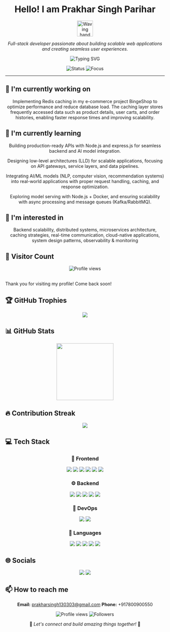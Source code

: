 <div align="center">

#  Hello! I am Prakhar Singh Parihar 
<p align="center">
  <!-- Fun GIF -->
  <img src="https://media.giphy.com/media/hvRJCLFzcasrR4ia7z/giphy.gif" width="50px" alt="Waving hand"/>
</p>


<p align="center">
  <em>Full-stack developer passionate about building scalable web applications and creating seamless user experiences.</em>
</p>

<p align="center">
  <!-- Typing Animation -->
  <img src="https://readme-typing-svg.herokuapp.com?font=Fira+Code&weight=500&size=22&pause=1000&color=36BCF7&center=true&vCenter=true&width=550&lines=🚀+Full-stack+Developer;⚡+Backend+%26+Scalable+Systems;💡+Open+Source+Contributor;🌱+Always+Learning+New+Tech" alt="Typing SVG" />
</p>

<p align="center">
  <!-- Status & Focus -->
  <img src="https://img.shields.io/badge/Status-Available_for_collaboration-brightgreen?style=for-the-badge&logo=github" alt="Status" />
  <img src="https://img.shields.io/badge/Focus-Web_Development-blue?style=for-the-badge&logo=javascript" alt="Focus" />
</p>

</div>

<hr>

## 🔭 I'm currently working on

<div align="center"><p>Implementing Redis caching in my e-commerce project BingeShop to optimize performance and reduce database load. The caching layer stores frequently accessed data such as product details, user carts, and order histories, enabling faster response times and improving scalability.</p></div>

## 🌱 I'm currently learning

<div align="center"><p>Building production-ready APIs with Node.js and express.js for seamless backend and AI model integration.

Designing low-level architectures (LLD) for scalable applications, focusing on API gateways, service layers, and data pipelines.

Integrating AI/ML models (NLP, computer vision, recommendation systems) into real-world applications with proper request handling, caching, and response optimization.

Exploring model serving with Node.js + Docker, and ensuring scalability with async processing and message queues (Kafka/RabbitMQ).</p></div>

## 👀 I'm interested in

<div align="center"><p>Backend scalability, distributed systems, microservices architecture, caching strategies, real-time communication, cloud-native applications, system design patterns, observability & monitoring</p></div>

## 👀 Visitor Count

<!-- ⚠️ Important: Replace 'Prakhar140303' with your actual GitHub username in the URL below -->
<p align="center">
  <img src="https://komarev.com/ghpvc/?username=Prakhar140303&color=brightgreen" alt="Profile views" />

  <br>Thank you for visiting my profile! Come back soon!
</p>

## 🏆 GitHub Trophies

<!-- ⚠️ Important: Replace 'Prakhar140303' with your actual GitHub username in the URL below -->
<p align="center">
  <img src="https://github-profile-trophy.vercel.app/?username=Prakhar140303&theme=juicyfresh&column=7&margin-w=15&margin-h=15" />
</p>

## 📊 GitHub Stats

<!-- ⚠️ Important: Replace 'Prakhar140303' with your actual GitHub username in the URL below -->
<div align="center">
  <img height="180em" src="https://github-readme-stats.vercel.app/api?username=Prakhar140303&show_icons=true&theme=radical&include_all_commits=true&count_private=true"/>
</div>

## 🔥 Contribution Streak

<!-- ⚠️ Important: Replace 'Prakhar140303' with your actual GitHub username in the URL below -->
<div align="center">
  <img src="https://github-readme-streak-stats.herokuapp.com/?user=Prakhar140303&theme=radical&hide_border=false" />
</div>

## 💻 Tech Stack

<div align="center">

### 🎨 Frontend

<img src="https://img.shields.io/badge/-React-05122A?style=for-the-badge&color=ff69b4"> <img src="https://img.shields.io/badge/-Bootstrap-05122A?style=for-the-badge&color=ff69b4"> <img src="https://img.shields.io/badge/-Material UI-05122A?style=for-the-badge&color=ff69b4"> <img src="https://img.shields.io/badge/-CSS3-05122A?style=for-the-badge&color=ff69b4"> <img src="https://img.shields.io/badge/-HTML5-05122A?style=for-the-badge&color=ff69b4"> <img src="https://img.shields.io/badge/-Tailwind-05122A?style=for-the-badge&color=ff69b4">

### ⚙️ Backend

<img src="https://img.shields.io/badge/-Node.js-05122A?style=for-the-badge&color=4169e1"> <img src="https://img.shields.io/badge/-Express-05122A?style=for-the-badge&color=4169e1"> <img src="https://img.shields.io/badge/-MongoDB-05122A?style=for-the-badge&color=4169e1"> <img src="https://img.shields.io/badge/-MySQL-05122A?style=for-the-badge&color=4169e1"> <img src="https://img.shields.io/badge/-Redis-05122A?style=for-the-badge&color=4169e1">

### 🚀 DevOps

<img src="https://img.shields.io/badge/-Docker-05122A?style=for-the-badge&color=9370db"> <img src="https://img.shields.io/badge/-AWS-05122A?style=for-the-badge&color=9370db">

### 💬 Languages

<img src="https://img.shields.io/badge/-JavaScript-05122A?style=for-the-badge&color=FFA500"> <img src="https://img.shields.io/badge/-TypeScript-05122A?style=for-the-badge&color=FFA500"> <img src="https://img.shields.io/badge/-C++-05122A?style=for-the-badge&color=FFA500"> <img src="https://img.shields.io/badge/-C-05122A?style=for-the-badge&color=FFA500"> <img src="https://img.shields.io/badge/-Python-05122A?style=for-the-badge&color=FFA500">

</div>

## 🌐 Socials

<div align="center">

<a href="https://www.github.com/Prakhar140303"><img src="https://img.shields.io/badge/github-%23121011.svg?style=for-the-badge&logo=github&logoColor=white&color=9a6bdf"></a> <a href="https://www.linkedin.com/in/prakhar140303/"><img src="https://img.shields.io/badge/linkedin-%230077B5.svg?style=for-the-badge&logo=linkedin&logoColor=white&color=df6b9a"></a> 

</div>

## 📫 How to reach me

<div align="center">

**Email:** prakharsingh130303@gmail.com
**Phone:** +917800900550

</div>

<div align="center">

<!-- ⚠️ Important: Replace 'Prakhar140303' with your actual GitHub username in the URLs below -->
<img src="https://komarev.com/ghpvc/?username=Prakhar140303&style=for-the-badge&color=blueviolet" alt="Profile views"/>

<img src="https://img.shields.io/github/followers/Prakhar140303?style=for-the-badge&color=ff69b4" alt="Followers"/>

<p>🌈 <i>Let's connect and build amazing things together!</i> 🚀</p>

</div>
